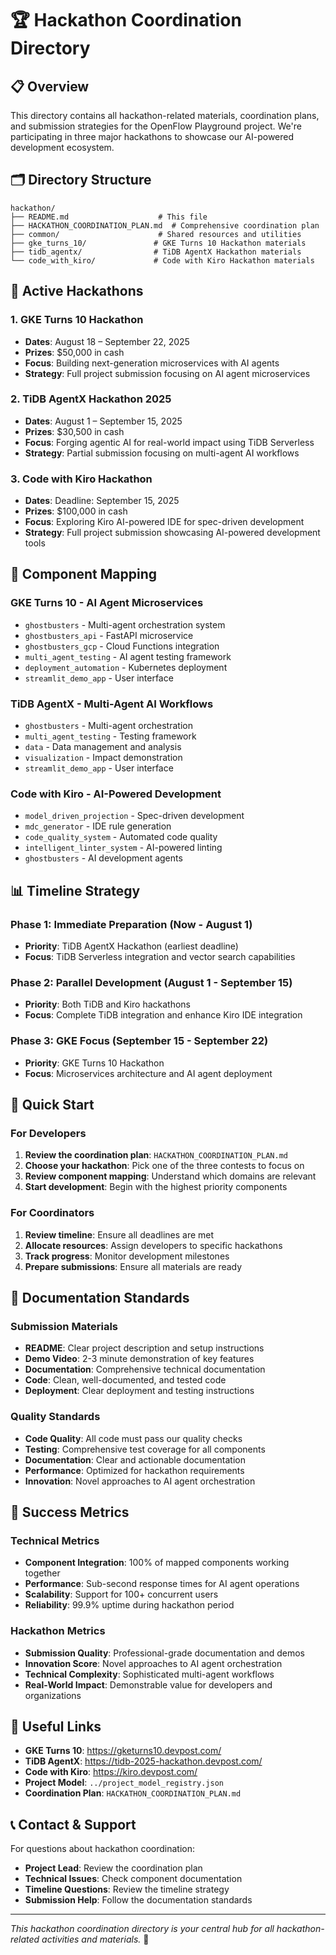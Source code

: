 # 🏆 **Hackathon Coordination Directory**

## 📋 **Overview**

This directory contains all hackathon-related materials, coordination plans, and submission strategies for the OpenFlow Playground project. We're participating in three major hackathons to showcase our AI-powered development ecosystem.

## 🗂️ **Directory Structure**

```
hackathon/
├── README.md                    # This file
├── HACKATHON_COORDINATION_PLAN.md  # Comprehensive coordination plan
├── common/                      # Shared resources and utilities
├── gke_turns_10/               # GKE Turns 10 Hackathon materials
├── tidb_agentx/                # TiDB AgentX Hackathon materials
└── code_with_kiro/             # Code with Kiro Hackathon materials
```

## 🎯 **Active Hackathons**

### **1. GKE Turns 10 Hackathon**
- **Dates**: August 18 – September 22, 2025
- **Prizes**: $50,000 in cash
- **Focus**: Building next-generation microservices with AI agents
- **Strategy**: Full project submission focusing on AI agent microservices

### **2. TiDB AgentX Hackathon 2025**
- **Dates**: August 1 – September 15, 2025
- **Prizes**: $30,500 in cash
- **Focus**: Forging agentic AI for real-world impact using TiDB Serverless
- **Strategy**: Partial submission focusing on multi-agent AI workflows

### **3. Code with Kiro Hackathon**
- **Dates**: Deadline: September 15, 2025
- **Prizes**: $100,000 in cash
- **Focus**: Exploring Kiro AI-powered IDE for spec-driven development
- **Strategy**: Full project submission showcasing AI-powered development tools

## 🔧 **Component Mapping**

### **GKE Turns 10 - AI Agent Microservices**
- `ghostbusters` - Multi-agent orchestration system
- `ghostbusters_api` - FastAPI microservice
- `ghostbusters_gcp` - Cloud Functions integration
- `multi_agent_testing` - AI agent testing framework
- `deployment_automation` - Kubernetes deployment
- `streamlit_demo_app` - User interface

### **TiDB AgentX - Multi-Agent AI Workflows**
- `ghostbusters` - Multi-agent orchestration
- `multi_agent_testing` - Testing framework
- `data` - Data management and analysis
- `visualization` - Impact demonstration
- `streamlit_demo_app` - User interface

### **Code with Kiro - AI-Powered Development**
- `model_driven_projection` - Spec-driven development
- `mdc_generator` - IDE rule generation
- `code_quality_system` - Automated code quality
- `intelligent_linter_system` - AI-powered linting
- `ghostbusters` - AI development agents

## 📊 **Timeline Strategy**

### **Phase 1: Immediate Preparation (Now - August 1)**
- **Priority**: TiDB AgentX Hackathon (earliest deadline)
- **Focus**: TiDB Serverless integration and vector search capabilities

### **Phase 2: Parallel Development (August 1 - September 15)**
- **Priority**: Both TiDB and Kiro hackathons
- **Focus**: Complete TiDB integration and enhance Kiro IDE integration

### **Phase 3: GKE Focus (September 15 - September 22)**
- **Priority**: GKE Turns 10 Hackathon
- **Focus**: Microservices architecture and AI agent deployment

## 🚀 **Quick Start**

### **For Developers**
1. **Review the coordination plan**: `HACKATHON_COORDINATION_PLAN.md`
2. **Choose your hackathon**: Pick one of the three contests to focus on
3. **Review component mapping**: Understand which domains are relevant
4. **Start development**: Begin with the highest priority components

### **For Coordinators**
1. **Review timeline**: Ensure all deadlines are met
2. **Allocate resources**: Assign developers to specific hackathons
3. **Track progress**: Monitor development milestones
4. **Prepare submissions**: Ensure all materials are ready

## 📝 **Documentation Standards**

### **Submission Materials**
- **README**: Clear project description and setup instructions
- **Demo Video**: 2-3 minute demonstration of key features
- **Documentation**: Comprehensive technical documentation
- **Code**: Clean, well-documented, and tested code
- **Deployment**: Clear deployment and testing instructions

### **Quality Standards**
- **Code Quality**: All code must pass our quality checks
- **Testing**: Comprehensive test coverage for all components
- **Documentation**: Clear and actionable documentation
- **Performance**: Optimized for hackathon requirements
- **Innovation**: Novel approaches to AI agent orchestration

## 🎉 **Success Metrics**

### **Technical Metrics**
- **Component Integration**: 100% of mapped components working together
- **Performance**: Sub-second response times for AI agent operations
- **Scalability**: Support for 100+ concurrent users
- **Reliability**: 99.9% uptime during hackathon period

### **Hackathon Metrics**
- **Submission Quality**: Professional-grade documentation and demos
- **Innovation Score**: Novel approaches to AI agent orchestration
- **Technical Complexity**: Sophisticated multi-agent workflows
- **Real-World Impact**: Demonstrable value for developers and organizations

## 🔗 **Useful Links**

- **GKE Turns 10**: https://gketurns10.devpost.com/
- **TiDB AgentX**: https://tidb-2025-hackathon.devpost.com/
- **Code with Kiro**: https://kiro.devpost.com/
- **Project Model**: `../project_model_registry.json`
- **Coordination Plan**: `HACKATHON_COORDINATION_PLAN.md`

## 📞 **Contact & Support**

For questions about hackathon coordination:
- **Project Lead**: Review the coordination plan
- **Technical Issues**: Check component documentation
- **Timeline Questions**: Review the timeline strategy
- **Submission Help**: Follow the documentation standards

---

*This hackathon coordination directory is your central hub for all hackathon-related activities and materials.* 🚀
